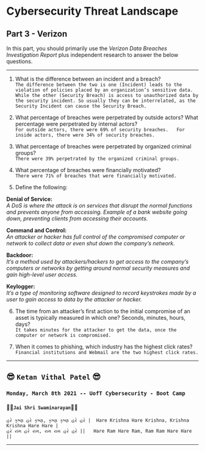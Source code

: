 # Cybersecurity Threat Landscape

## Part 3 - Verizon  

In this part, you should primarily use the *Verizon Data Breaches Investigation Report* plus independent research to answer the below questions.

---

  1. What is the difference between an incident and a breach?  
    `The difference between the two is one (Incident) leads to the violation of policies placed by an organization’s sensitive data. While the other (Security Breach) is access to unauthorized data by the security incident. So usually they can be interrelated, as the Security Incident can cause the Security Breach.`  

  2. What percentage of breaches were perpetrated by outside actors? What percentage were perpetrated by internal actors?  
    ```
    For outside actors, there were 69% of security breaches.  
    For inside actors, there were 34% of security breaches.  
    ```
  
  3. What percentage of breaches were perpetrated by organized criminal groups?  
    `There were 39% perpetrated by the organized criminal groups.`  
  
  4. What percentage of breaches were financially motivated?  
    `There were 71% of breaches that were financially motivated.`  
  
  5. Define the following:  
  
  **Denial of Service:**  
    *A DoS is where the attack is on services that disrupt the normal functions and prevents anyone from accessing. Example of a bank website going down, preventing clients from accessing their accounts.*  
    
  **Command and Control:**  
    *An attacker or hacker has full control of the compromised computer or network to collect data or even shut down the company’s network.*  
    
  **Backdoor:**  
    *It’s a method used by attackers/hackers to get access to the company’s computers or networks by getting around normal security measures and gain high-level user access.*  
    
  **Keylogger:**  
    *It’s a type of monitoring software designed to record keystrokes made by a user to gain access to data by the attacker or hacker.*  
    
  6. The time from an attacker’s first action to the initial compromise of an asset is typically measured in which one? Seconds, minutes, hours, days?  
    `It takes minutes for the attacker to get the data, once the computer or network is compromised.`  

  7. When it comes to phishing, which industry has the highest click rates?  
    `Financial institutions and Webmail are the two highest click rates.`  

---
  
## :sunglasses: `Ketan Vithal Patel` :sunglasses:  


### `Monday, March 8th 2021 -- UofT Cybersecurity - Boot Camp`
#### :rose::rose:`Jai Shri Swaminarayan`:rose::rose:
```
હરે કૃષ્ણ હરે કૃષ્ણ, કૃષ્ણ કૃષ્ણ હરે હરે |  Hare Krishna Hare Krishna, Krishna Krishna Hare Hare |
હરે રામ હરે રામ, રામ રામ હરે હરે ||   Hare Ram Hare Ram, Ram Ram Hare Hare ||
```
---  
